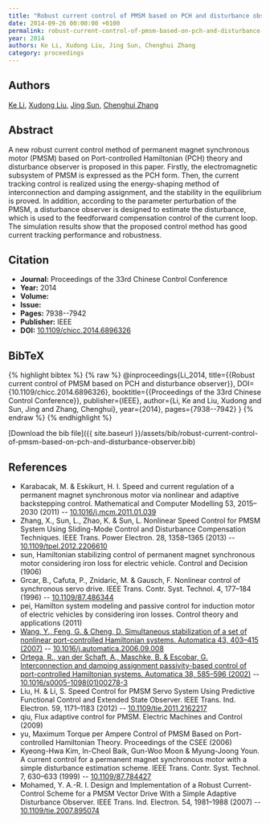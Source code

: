 ```yaml
---
title: "Robust current control of PMSM based on PCH and disturbance observer"
date: 2014-09-26 00:00:00 +0100
permalink: robust-current-control-of-pmsm-based-on-pch-and-disturbance-observer
year: 2014
authors: Ke Li, Xudong Liu, Jing Sun, Chenghui Zhang
category: proceedings
---
```

 
## Authors
[Ke Li](authors/ke-li), [Xudong Liu](authors/xudong-liu), [Jing Sun](authors/jing-sun), [Chenghui Zhang](authors/chenghui-zhang)
 
## Abstract
A new robust current control method of permanent magnet synchronous motor (PMSM) based on Port-controlled Hamiltonian (PCH) theory and disturbance observer is proposed in this paper. Firstly, the electromagnetic subsystem of PMSM is expressed as the PCH form. Then, the current tracking control is realized using the energy-shaping method of interconnection and damping assignment, and the stability in the equilibrium is proved. In addition, according to the parameter perturbation of the PMSM, a disturbance observer is designed to estimate the disturbance, which is used to the feedforward compensation control of the current loop. The simulation results show that the proposed control method has good current tracking performance and robustness.
 
## Citation
- **Journal:** Proceedings of the 33rd Chinese Control Conference
- **Year:** 2014
- **Volume:** 
- **Issue:** 
- **Pages:** 7938--7942
- **Publisher:** IEEE
- **DOI:** [10.1109/chicc.2014.6896326](https://doi.org/10.1109/chicc.2014.6896326)
 
## BibTeX
{% highlight bibtex %}
{% raw %}
@inproceedings{Li_2014,
  title={{Robust current control of PMSM based on PCH and disturbance observer}},
  DOI={10.1109/chicc.2014.6896326},
  booktitle={{Proceedings of the 33rd Chinese Control Conference}},
  publisher={IEEE},
  author={Li, Ke and Liu, Xudong and Sun, Jing and Zhang, Chenghui},
  year={2014},
  pages={7938--7942}
}
{% endraw %}
{% endhighlight %}
 
[Download the bib file]({{ site.baseurl }}/assets/bib/robust-current-control-of-pmsm-based-on-pch-and-disturbance-observer.bib)
 
## References
- Karabacak, M. & Eskikurt, H. I. Speed and current regulation of a permanent magnet synchronous motor via nonlinear and adaptive backstepping control. Mathematical and Computer Modelling 53, 2015–2030 (2011) -- [10.1016/j.mcm.2011.01.039](https://doi.org/10.1016/j.mcm.2011.01.039)
- Zhang, X., Sun, L., Zhao, K. & Sun, L. Nonlinear Speed Control for PMSM System Using Sliding-Mode Control and Disturbance Compensation Techniques. IEEE Trans. Power Electron. 28, 1358–1365 (2013) -- [10.1109/tpel.2012.2206610](https://doi.org/10.1109/tpel.2012.2206610)
- sun, Hamiltonian stabilizing control of permanent magnet synchronous motor considering iron loss for electric vehicle. Control and Decision (1906)
- Grcar, B., Cafuta, P., Znidaric, M. & Gausch, F. Nonlinear control of synchronous servo drive. IEEE Trans. Contr. Syst. Technol. 4, 177–184 (1996) -- [10.1109/87.486344](https://doi.org/10.1109/87.486344)
- pei, Hamilton system modeling and passive control for induction motor of electric vehicles by considering iron losses. Control theory and applications (2011)
- [Wang, Y., Feng, G. & Cheng, D. Simultaneous stabilization of a set of nonlinear port-controlled Hamiltonian systems. Automatica 43, 403–415 (2007)](simultaneous-stabilization-of-a-set-of-nonlinear-port-controlled-hamiltonian-systems) -- [10.1016/j.automatica.2006.09.008](https://doi.org/10.1016/j.automatica.2006.09.008)
- [Ortega, R., van der Schaft, A., Maschke, B. & Escobar, G. Interconnection and damping assignment passivity-based control of port-controlled Hamiltonian systems. Automatica 38, 585–596 (2002)](interconnection-and-damping-assignment-passivity-based-control-of-port-controlled-hamiltonian-systems) -- [10.1016/s0005-1098(01)00278-3](https://doi.org/10.1016/s0005-1098(01)00278-3)
- Liu, H. & Li, S. Speed Control for PMSM Servo System Using Predictive Functional Control and Extended State Observer. IEEE Trans. Ind. Electron. 59, 1171–1183 (2012) -- [10.1109/tie.2011.2162217](https://doi.org/10.1109/tie.2011.2162217)
- qiu, Flux adaptive control for PMSM. Electric Machines and Control (2009)
- yu, Maximum Torque per Ampere Control of PMSM Based on Port-controlled Hamiltonian Theory. Proceedings of the CSEE (2006)
- Kyeong-Hwa Kim, In-Cheol Baik, Gun-Woo Moon & Myung-Joong Youn. A current control for a permanent magnet synchronous motor with a simple disturbance estimation scheme. IEEE Trans. Contr. Syst. Technol. 7, 630–633 (1999) -- [10.1109/87.784427](https://doi.org/10.1109/87.784427)
- Mohamed, Y. A.-R. I. Design and Implementation of a Robust Current-Control Scheme for a PMSM Vector Drive With a Simple Adaptive Disturbance Observer. IEEE Trans. Ind. Electron. 54, 1981–1988 (2007) -- [10.1109/tie.2007.895074](https://doi.org/10.1109/tie.2007.895074)

